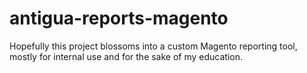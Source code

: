 # antigua-reports-magento
Hopefully this project blossoms into a custom Magento reporting tool, mostly for internal use and for the sake of my education.
